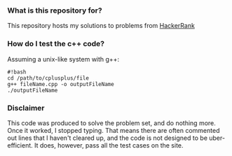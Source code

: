 ### What is this repository for? ###

This repository hosts my solutions to problems from [HackerRank](www.hackerrank.com)

### How do I test the c++ code? ###

Assuming a unix-like system with g++: 

```
#!bash
cd /path/to/cplusplus/file
g++ fileName.cpp -o outputFileName
./outputFileName
```

### Disclaimer ###

This code was produced to solve the problem set, and do nothing more. Once it worked, I stopped typing. That means there are often commented out lines that I haven't cleared up, and the code is not designed to be uber-efficient. It does, however, pass all the test cases on the site.